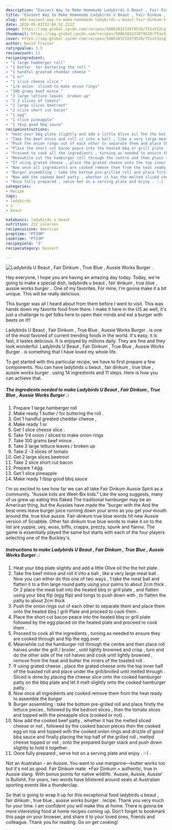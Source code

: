 ```yaml
---
description: "Easiest Way to Make Homemade Ladybirds U Beaut , Fair Dinkum , True Blue , Aussie Works Burger ."
title: "Easiest Way to Make Homemade Ladybirds U Beaut , Fair Dinkum , True Blue , Aussie Works Burger ."
slug: 404-easiest-way-to-make-homemade-ladybirds-u-beaut-fair-dinkum-true-blue-aussie-works-burger
date: 2020-05-01T22:04:52.222Z
image: https://img-global.cpcdn.com/recipes/5886183231979520/751x532cq70/ladybirds-u-beaut-fair-dinkum-true-blue-aussie-works-burger-recipe-main-photo.jpg
thumbnail: https://img-global.cpcdn.com/recipes/5886183231979520/751x532cq70/ladybirds-u-beaut-fair-dinkum-true-blue-aussie-works-burger-recipe-main-photo.jpg
cover: https://img-global.cpcdn.com/recipes/5886183231979520/751x532cq70/ladybirds-u-beaut-fair-dinkum-true-blue-aussie-works-burger-recipe-main-photo.jpg
author: David Frazier
ratingvalue: 3.5
reviewcount: 11
recipeingredient:
- "1 large hamberger roll"
- "1 butter  for buttering the roll "
- "1 handful greated cheddar cheese "
- "1 or"
- "1 slice cheese slice "
- "1/4 onion  sliced to make onion rings"
- "100 grams beef mince "
- "2 large lettuce leaves  broken up"
- "2 3 slices of tomato"
- "2 large slices beetroot"
- "2 slice short cut bacon"
- "1 egg"
- "1 slice pineapple"
- "1 tbsp good bbq sauce"
recipeinstructions:
- "Heat your bbq plate slightly and add a little Olive oil the the hot plate ."
- "Take the beef mince and roll it into a ball , like a very large meat ball . Now you can either do this one of two ways , 1 take the meat ball and flatten it to a thin large round patty using your palms to about 2cm thick . Or 2 place the meat ball into the heated bbq or grill plate , and flatten using your bbq flip (egg flip) and tongs to push down with , to flatten the patty to about 2cm thick"
- "Push the onion rings out of each other to separate them and place them onto the heated bbq / grill Plate and proceed to cook them ."
- "Place the short cut bacon peace into the heated bbq or grill plate followed by the egg placed on the heated plate and proceed to cook them ."
- "Proceed to cook all the ingredients , turning as needed to ensure they are cooked through and flip the egg over ."
- "Meanwhile cut the hamburger roll through the centre and then place roll halves under the grill / broiler , until lightly browned and crisp , turn and do the other side of the roll halves and cook until lightly browned , remove from the heat and butter the inners of the toasted roll ."
- "If using grated cheese , place the grated cheese onto the top inner half of the toasted roll and place under the grill/broiled until melted through . Sliced is done by placing the cheese slice onto the cooked hamburger patty on the bbq plate and let it melt slightly onto the cooked hamburger patty ."
- "Now once all ingredients are cooked remove them from the heat ready to assemble the burger"
- "Burger assembling : take the bottom pre-grilled roll and place firstly the lettuce pieces , followed by the bedroot slices , then the tomato slices and topped with the pineapple slice (cooked or not) ."
- "Now add the cooked beef patty , whether it has the melted sliced cheese or not , followed by the cooked bacon pieces then the cooked egg on top and topped with the cooked onion rings and drizzle of good bbq sauce and finally placing the top half of the grilled roll , melted cheese topped or not , onto the prepared burger stack and push down slightly to hold it together ."
- "Once fully prepared , serve hot on a serving plate and enjoy . :-) ."
categories:
- Recipe
tags:
- ladybirds
- u
- beaut

katakunci: ladybirds u beaut 
nutrition: 222 calories
recipecuisine: American
preptime: "PT39M"
cooktime: "PT33M"
recipeyield: "3"
recipecategory: Dessert

---
```



![Ladybirds U Beaut , Fair Dinkum , True Blue , Aussie Works Burger .](https://img-global.cpcdn.com/recipes/5886183231979520/751x532cq70/ladybirds-u-beaut-fair-dinkum-true-blue-aussie-works-burger-recipe-main-photo.jpg)

Hey everyone, I hope you are having an amazing day today. Today, we're going to make a special dish, ladybirds u beaut , fair dinkum , true blue , aussie works burger .. One of my favorites. For mine, I'm gonna make it a bit unique. This will be really delicious.

This burger was all I heard about from them before I went to visit. This was hands down my favorite food from there. I make it here in the US as well, it&#39;s just a challange to get folks here to open their minds and eat a burger with beets on it!!

Ladybirds U Beaut , Fair Dinkum , True Blue , Aussie Works Burger . is one of the most favored of current trending foods in the world. It's easy, it is fast, it tastes delicious. It is enjoyed by millions daily. They are fine and they look wonderful. Ladybirds U Beaut , Fair Dinkum , True Blue , Aussie Works Burger . is something that I have loved my whole life.


To get started with this particular recipe, we have to first prepare a few components. You can have ladybirds u beaut , fair dinkum , true blue , aussie works burger . using 14 ingredients and 11 steps. Here is how you can achieve that.

<!--inarticleads1-->

##### The ingredients needed to make Ladybirds U Beaut , Fair Dinkum , True Blue , Aussie Works Burger .:

1. Prepare 1 large hamberger roll
1. Make ready 1 butter / for buttering the roll .
1. Get 1 handful greated cheddar cheese ,
1. Make ready 1 or
1. Get 1 slice cheese slice .
1. Take 1/4 onion / sliced to make onion rings
1. Take 100 grams beef mince .
1. Take 2 large lettuce leaves / broken up
1. Take 2 -3 slices of tomato
1. Get 2 large slices beetroot
1. Take 2 slice short cut bacon
1. Prepare 1 egg
1. Get 1 slice pineapple
1. Make ready 1 tbsp good bbq sauce


I&#39;m so excited to see how far we can all take Fair Dinkum Aussie Spirit as a community. &#34;Aussie kids are Weet-Bix kids.&#34; Like the song suggests, many of us grew up eating this flaked The traditional hamburger may be an American thing, but the Aussies have made the &#34;burger with the And the best ones leave burger juice running down your arms as you get your mouth around the. true blue aussie. Fair-dinkum true blue words hit new Aussie version of Scrabble. Other fair dinkum true blue words to make it on to the list are yuppie, uey, wuss, biffo, crappa, prezzy, spunk and flanno. The game is essentially played the same but starts with each of the four players selecting one of the Buckley&#39;s. 

<!--inarticleads2-->

##### Instructions to make Ladybirds U Beaut , Fair Dinkum , True Blue , Aussie Works Burger .:

1. Heat your bbq plate slightly and add a little Olive oil the the hot plate .
1. Take the beef mince and roll it into a ball , like a very large meat ball . Now you can either do this one of two ways , 1 take the meat ball and flatten it to a thin large round patty using your palms to about 2cm thick . Or 2 place the meat ball into the heated bbq or grill plate , and flatten using your bbq flip (egg flip) and tongs to push down with , to flatten the patty to about 2cm thick
1. Push the onion rings out of each other to separate them and place them onto the heated bbq / grill Plate and proceed to cook them .
1. Place the short cut bacon peace into the heated bbq or grill plate followed by the egg placed on the heated plate and proceed to cook them .
1. Proceed to cook all the ingredients , turning as needed to ensure they are cooked through and flip the egg over .
1. Meanwhile cut the hamburger roll through the centre and then place roll halves under the grill / broiler , until lightly browned and crisp , turn and do the other side of the roll halves and cook until lightly browned , remove from the heat and butter the inners of the toasted roll .
1. If using grated cheese , place the grated cheese onto the top inner half of the toasted roll and place under the grill/broiled until melted through . Sliced is done by placing the cheese slice onto the cooked hamburger patty on the bbq plate and let it melt slightly onto the cooked hamburger patty .
1. Now once all ingredients are cooked remove them from the heat ready to assemble the burger
1. Burger assembling : take the bottom pre-grilled roll and place firstly the lettuce pieces , followed by the bedroot slices , then the tomato slices and topped with the pineapple slice (cooked or not) .
1. Now add the cooked beef patty , whether it has the melted sliced cheese or not , followed by the cooked bacon pieces then the cooked egg on top and topped with the cooked onion rings and drizzle of good bbq sauce and finally placing the top half of the grilled roll , melted cheese topped or not , onto the prepared burger stack and push down slightly to hold it together .
1. Once fully prepared , serve hot on a serving plate and enjoy . :-) .


Not an Australian - an Aussie. You want to use margarine—butter works too but it&#39;s not as good. Fair Dinkum mate. *Fair Dinkum = authentic, true in Aussie slang. With bonus points for native wildlife. &#39;Aussie, Aussie, Aussie&#39; Is Bullshit. For years, two words have blistered around seats at Australian sporting events like a thunderclap. 

So that is going to wrap it up for this exceptional food ladybirds u beaut , fair dinkum , true blue , aussie works burger . recipe. Thank you very much for your time. I am confident you will make this at home. There is gonna be more interesting food at home recipes coming up. Don't forget to bookmark this page on your browser, and share it to your loved ones, friends and colleague. Thank you for reading. Go on get cooking!
